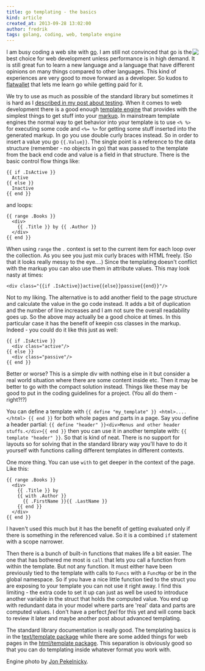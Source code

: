 ```yaml
---
title: go templating - the basics
kind: article
created_at: 2013-09-28 13:02:00
author: fredrik
tags: golang, coding, web, template engine
---
```


[<img style="float:right" src="http://farm3.staticflickr.com/2723/4264734398_f89371801a.jpg" />](www.flickr.com/photos/29363671@N08/4264734398)

I am busy coding a web site with [go](http://golang.org/). I am still not convinced that go is the best choice for web development unless performance is in high demand. It is still great fun to learn a new language and a language that have different opinions on many things compared to other languages. This kind of experiences are very good to move forward as a developer. So kudos to [flatwallet](http://www.flatwallet.se/) that lets me learn go while getting paid for it. 

We try to use as much as possible of the standard library but sometimes it is hard as I [described in my post about testing](http://highlevelbits.com/2013/09/pragmatic_unit_testing_with_go.html). When it comes to web development there is a good enough [template engine](http://golang.org/pkg/text/template/) that provides with the simplest things to get stuff into your [markup](http://highlevelbits.com/2012/04/control-your-markup.html). In mainstream template engines the normal way to get behavior into your template is to use `<% %>` for executing some code and `<%= %>` for getting some stuff inserted into the generated markup. In go you use double curly braces instead. So in order to insert a value you go `{{.Value}}`. The single point is a reference to the data structure (remember - no objects in go) that was passed to the template from the back end code and value is a field in that structure. There is the basic control flow things like:

    {{ if .IsActive }}
      Active
    {{ else }}
      Inactive
    {{ end }}

and loops:

    {{ range .Books }}
      <div>
        {{ .Title }} by {{ .Author }}
      </div>
    {{ end }}

When using `range` the `.` context is set to the current item for each loop over the collection. As you see you just mix curly braces with HTML freely. (So that it looks really messy to the eye....) Since the templating doesn't conflict with the markup you can also use them in attribute values. This may look nasty at times:

    <div class="{{if .IsActive}}active{{else}}passive{{end}}"/>

Not to my liking. The alternative is to add another field to the page structure and calculate the value in the go code instead. It adds a bit of duplication and the number of line increases and I am not sure the overall readability goes up. So the above may actually be a good choice at times. In this particular case it has the benefit of keepin css classes in the markup. Indeed - you could do it like this just as well:

    {{ if .IsActive }}
      <div class="active"/>
    {{ else }}
      <div class="passive"/>
    {{ end }}

Better or worse? This is a simple div with nothing else in it but consider a real world situation where there are some content inside etc. Then it may be better to go with the compact solution instead. Things like these may be good to put in the coding guidelines for a project. (You all do them - right?!?)

You can define a template with `{{ define "my_template" }} <html>....</html> {{ end }}` for both whole pages and parts in a page. Say you define a header partial: `{{ define "header" }}<div>Menus and other header stuffs.</div>{{ end }}` then you can use it in another template with: `{{ template "header" }}`. So that is kind of neat. There is no support for layouts so for solving that in the standard library way you'll have to do it yourself with functions calling different templates in different contexts. 

One more thing. You can use `with` to get deeper in the context of the page. Like this:

    {{ range .Books }}
      <div>
        {{ .Title }} by 
        {{ with .Author }}
          {{ .FirstName }}{{ .LastName }}
        {{ end }}
      </div>
    {{ end }}

I haven't used this much but it has the benefit of getting evaluated only if there is something in the referenced value. So it is a combined `if` statement with a scope narrower.

Then there is a bunch of built-in functions that makes life a bit easier. The one that has bothered me most is `call` that lets you call a function from within the template. But not any function. It must either have been previously tied to the template with calls to `Funcs` with a `FuncMap` or be in the global namespace. So if you have a nice little function tied to the struct you are exposing to your template you can not use it right away. I find this limiting - the extra code to set it up can just as well be used to introduce another variable in the struct that holds the computed value. You end up with redundant data in your model where parts are 'real' data and parts are computed values. I don't have a perfect *feel* for this yet and will come back to review it later and maybe another post about advanced templating.

The standard library documentation is really good. The templating basics is in the [text/template package](http://golang.org/pkg/text/template/) while there are some added things for web pages in the [html/template package](http://golang.org/pkg/text/template/). This separation is obviously good so that you can do templating inside whatever format you work with.

Engine photo by [Jon Pekelnicky](http://www.flickr.com/photos/29363671@N08/).
